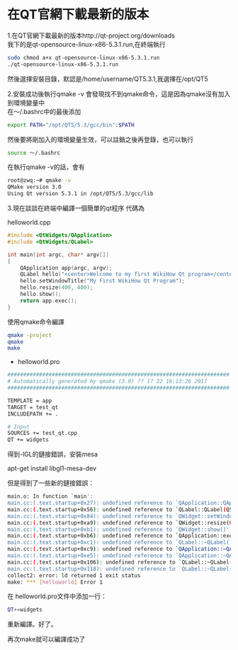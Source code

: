 # 在QT官網下載最新的版本


1.在QT官網下載最新的版本http://qt-project.org/downloads<br>
我下的是qt-opensource-linux-x86-5.3.1.run,在終端執行<br>

```sh
sudo chmod a+x qt-opensource-linux-x86-5.3.1.run
./qt-opensource-linux-x86-5.3.1.run
```

然後選擇安裝目錄，默認是/home/username/QT5.3.1,我選擇在/opt/QT5

2.安裝成功後執行qmake -v 會發現找不到qmake命令，這是因為qmake沒有加入到環境變量中<br>
在～/.bashrc中的最後添加<br>
```sh
export PATH="/opt/QT5/5.3/gcc/bin":$PATH
```

然後要將剛加入的環境變量生效，可以註銷之後再登錄，也可以執行

```sh
source ～/.bashrc
```

在執行qmake -v的話，會有

```sh
root@zwq:~# qmake -v
QMake version 3.0
Using Qt version 5.3.1 in /opt/QT5/5.3/gcc/lib
```

3.現在談談在終端中編譯一個簡單的qt程序
代碼為

helloworld.cpp

```cpp
#include <QtWidgets/QApplication>
#include <QtWidgets/QLabel>

int main(int argc, char* argv[])
{
    QApplication app(argc, argv);
    QLabel hello("<center>Welcome to my first WikiHow Qt program</center>");
    hello.setWindowTitle("My First WikiHow Qt Program");
    hello.resize(400, 400);
    hello.show();
    return app.exec();
}

```
 
使用qmake命令編譯
```sh
qmake -project
qmake
make
```

- helloworld.pro

```sh
######################################################################
# Automatically generated by qmake (3.0) ?? 1? 22 16:13:26 2017
######################################################################

TEMPLATE = app
TARGET = test_qt
INCLUDEPATH += .

# Input
SOURCES += test_qt.cpp
QT += widgets

```

得到-lGL的鏈接錯誤，安裝mesa

apt-get install libgl1-mesa-dev

但是得到了一些新的鏈接錯誤：


```sh
main.o: In function `main':
main.cc:(.text.startup+0x27): undefined reference to `QApplication::QApplication(int&, char**, int)'
main.cc:(.text.startup+0x56): undefined reference to `QLabel::QLabel(QString const&, QWidget*, QFlags<Qt::WindowType>)'
main.cc:(.text.startup+0x84): undefined reference to `QWidget::setWindowTitle(QString const&)'
main.cc:(.text.startup+0xa9): undefined reference to `QWidget::resize(QSize const&)'
main.cc:(.text.startup+0xb1): undefined reference to `QWidget::show()'
main.cc:(.text.startup+0xb6): undefined reference to `QApplication::exec()'
main.cc:(.text.startup+0xc1): undefined reference to `QLabel::~QLabel()'
main.cc:(.text.startup+0xc9): undefined reference to `QApplication::~QApplication()'
main.cc:(.text.startup+0xe5): undefined reference to `QApplication::~QApplication()'
main.cc:(.text.startup+0x106): undefined reference to `QLabel::~QLabel()'
main.cc:(.text.startup+0x118): undefined reference to `QLabel::~QLabel()'
collect2: error: ld returned 1 exit status
make: *** [helloworld] Error 1
```

在 helloworld.pro文件中添加一行：


```sh
QT+=widgets
```

重新編譯。好了。


再次make就可以編譯成功了